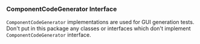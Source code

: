 ### ComponentCodeGenerator Interface

`ComponentCodeGenerator` implementations are used for GUI generation tests. Don't put in this package any classes or interfaces which don't implement `ComponentCodeGenerator` interface.
